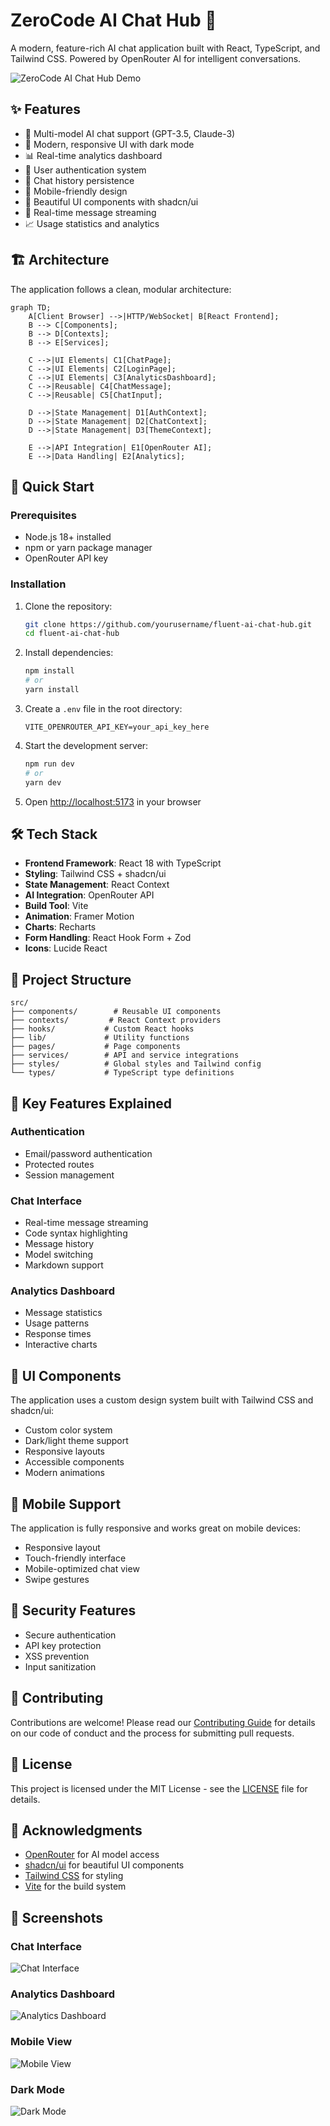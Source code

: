 # ZeroCode AI Chat Hub 🤖

A modern, feature-rich AI chat application built with React, TypeScript, and Tailwind CSS. Powered by OpenRouter AI for intelligent conversations.

![ZeroCode AI Chat Hub Demo](public/demo.gif)

## ✨ Features

- 🎯 Multi-model AI chat support (GPT-3.5, Claude-3)
- 🎨 Modern, responsive UI with dark mode
- 📊 Real-time analytics dashboard
- 🔐 User authentication system
- 💾 Chat history persistence
- 📱 Mobile-friendly design
- 🌈 Beautiful UI components with shadcn/ui
- 🔄 Real-time message streaming
- 📈 Usage statistics and analytics

## 🏗️ Architecture

The application follows a clean, modular architecture:

```mermaid
graph TD;
    A[Client Browser] -->|HTTP/WebSocket| B[React Frontend];
    B --> C[Components];
    B --> D[Contexts];
    B --> E[Services];
    
    C -->|UI Elements| C1[ChatPage];
    C -->|UI Elements| C2[LoginPage];
    C -->|UI Elements| C3[AnalyticsDashboard];
    C -->|Reusable| C4[ChatMessage];
    C -->|Reusable| C5[ChatInput];
    
    D -->|State Management| D1[AuthContext];
    D -->|State Management| D2[ChatContext];
    D -->|State Management| D3[ThemeContext];
    
    E -->|API Integration| E1[OpenRouter AI];
    E -->|Data Handling| E2[Analytics];
```

## 🚀 Quick Start

### Prerequisites

- Node.js 18+ installed
- npm or yarn package manager
- OpenRouter API key

### Installation

1. Clone the repository:
   ```bash
   git clone https://github.com/yourusername/fluent-ai-chat-hub.git
   cd fluent-ai-chat-hub
   ```

2. Install dependencies:
   ```bash
   npm install
   # or
   yarn install
   ```

3. Create a `.env` file in the root directory:
   ```env
   VITE_OPENROUTER_API_KEY=your_api_key_here
   ```

4. Start the development server:
   ```bash
   npm run dev
   # or
   yarn dev
   ```

5. Open [http://localhost:5173](http://localhost:5173) in your browser

## 🛠️ Tech Stack

- **Frontend Framework**: React 18 with TypeScript
- **Styling**: Tailwind CSS + shadcn/ui
- **State Management**: React Context
- **AI Integration**: OpenRouter API
- **Build Tool**: Vite
- **Animation**: Framer Motion
- **Charts**: Recharts
- **Form Handling**: React Hook Form + Zod
- **Icons**: Lucide React

## 📁 Project Structure

```
src/
├── components/        # Reusable UI components
├── contexts/         # React Context providers
├── hooks/           # Custom React hooks
├── lib/             # Utility functions
├── pages/           # Page components
├── services/        # API and service integrations
├── styles/          # Global styles and Tailwind config
└── types/           # TypeScript type definitions
```

## 🎯 Key Features Explained

### Authentication
- Email/password authentication
- Protected routes
- Session management

### Chat Interface
- Real-time message streaming
- Code syntax highlighting
- Message history
- Model switching
- Markdown support

### Analytics Dashboard
- Message statistics
- Usage patterns
- Response times
- Interactive charts

## 🎨 UI Components

The application uses a custom design system built with Tailwind CSS and shadcn/ui:

- Custom color system
- Dark/light theme support
- Responsive layouts
- Accessible components
- Modern animations

## 📱 Mobile Support

The application is fully responsive and works great on mobile devices:

- Responsive layout
- Touch-friendly interface
- Mobile-optimized chat view
- Swipe gestures

## 🔐 Security Features

- Secure authentication
- API key protection
- XSS prevention
- Input sanitization

## 🤝 Contributing

Contributions are welcome! Please read our [Contributing Guide](CONTRIBUTING.md) for details on our code of conduct and the process for submitting pull requests.

## 📄 License

This project is licensed under the MIT License - see the [LICENSE](LICENSE) file for details.

## 🙏 Acknowledgments

- [OpenRouter](https://openrouter.ai/) for AI model access
- [shadcn/ui](https://ui.shadcn.com/) for beautiful UI components
- [Tailwind CSS](https://tailwindcss.com/) for styling
- [Vite](https://vitejs.dev/) for the build system

## 📸 Screenshots

### Chat Interface
![Chat Interface](public/chat-interface.png)

### Analytics Dashboard
![Analytics Dashboard](public/analytics-dashboard.png)

### Mobile View
![Mobile View](public/mobile-view.png)

### Dark Mode
![Dark Mode](public/dark-mode.png)
